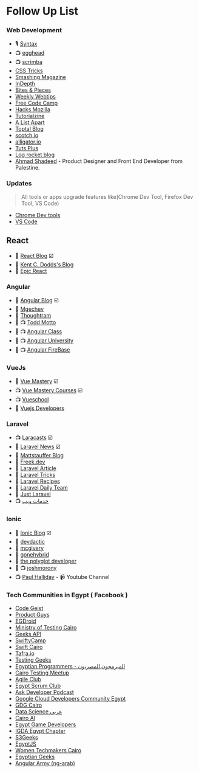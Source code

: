 # Follow Up List

### Web Development

- 🎙  [Syntax](https://syntax.fm/)
- 📺 [egghead](https://egghead.io/)
- 📺 [scrimba](https://scrimba.com/)
- [CSS Tricks](https://css-tricks.com/)
- [Smashing Magazine](https://www.smashingmagazine.com/)
- [InDepth](https://indepth.dev/)
- [Bites & Pieces](https://blog.bitsrc.io/)
- [Weekly Webtips](https://www.webtips.dev/)
- [Free Code Camp](https://www.freecodecamp.org/news/)
- [Hacks Mozilla](https://hacks.mozilla.org/)
- [Tutorialzine](https://tutorialzine.com/)
- [A List Apart](https://alistapart.com/)
- [Toptal Blog](https://www.toptal.com/blog)
- [scotch.io](https://scotch.io/)
- [alligator.io](https://alligator.io/)
- [Tuts Plus](https://tutsplus.com/)
- [Log rocket blog](https://blog.logrocket.com/)
- [Ahmad Shadeed](https://ishadeed.com/) - Product Designer and Front End Developer from Palestine.

### Updates
> All tools or apps upgrade features like(Chrome Dev Tool, Firefox Dev Tool, VS Code)

- [Chrome Dev tools](https://developers.google.com/web/updates)
- [VS Code](https://code.visualstudio.com/updates)

## React

- 📰 [React Blog](https://reactjs.org/blog/) ☑️
- 📰 [Kent C. Dodds's Blog](https://kentcdodds.com/)
- 📰 [Epic React](https://epicreact.dev/articles)

### Angular

- 📰 [Angular Blog](https://blog.angular.io/) ☑️
- 📰 [Mgechev](http://blog.mgechev.com/)
- 📰 [Thoughtram](https://blog.thoughtram.io/)
- 📰 📺 [Todd Motto](https://toddmotto.com/)
- 📰 📺 [Angular Class](https://angularclass.com/blog/)
- 📰 📺 [Angular University](https://angular-university.io/)
- 📰 📺 [Angular FireBase](https://angularfirebase.com/lessons/)

### VueJs

- 📰 [Vue Mastery](https://medium.com/vue-mastery) ☑️
- 📺 [Vue Mastery Courses](https://www.vuemastery.com/) ☑️
- 📺 [Vueschool](https://vueschool.io/)
- 📰 [Vuejs Developers](https://vuejsdevelopers.com/)

### Laravel

- 📺 [Laracasts](https://laracasts.com/) ☑️
- 📰 [Laravel News](https://laravel-news.com/) ☑️
- 📰 [Mattstauffer Blog](https://mattstauffer.com/blog/)
- 📰 [Freek.dev](https://freek.dev/)
- 📰 [Laravel Article](https://laravelarticle.com/)
- 📰 [Laravel Tricks](https://laravel-tricks.com/)
- 📰 [Laravel Recipes](http://laravel-recipes.com/)
- 📰 [Laravel Daily Team](https://laraveldaily.com/)
- 📰 [Just Laravel](http://justlaravel.com/)
- 📺 [خدمات ويب](https://5dmat-web.com/)

### Ionic

- 📰 [Ionic Blog](http://blog.ionic.io/) ☑️
- 📰 [devdactic](https://devdactic.com/devblog/)
- 📰 [mcgivery](http://mcgivery.com/)
- 📰 [gonehybrid](https://www.gonehybrid.com/)
- 📰 [the polyglot developer](https://www.thepolyglotdeveloper.com/)
- 📰 📺 [joshmorony](https://www.joshmorony.com/)
- 📺 [Paul Halliday](https://www.youtube.com/channel/UCYJ9O6X1oFt7YGXpfRwrcWg) - 📹 Youtube Channel


### Tech Communities in Egypt ( Facebook )

- [Code Geist](https://www.facebook.com/CodeGeist.CG/)
- [Product Guys](https://www.facebook.com/ProductGuys/)
- [EGDroid](https://www.facebook.com/egdroid/)
- [Ministry of Testing Cairo](https://www.facebook.com/ministryoftestcairo/)
- [Geeks API](https://www.facebook.com/GeeksAPI/)
- [SwiftyCamp](https://www.facebook.com/SwiftyCamp/)
- [Swift Cairo](https://www.facebook.com/swiftcairo/)
- [Tafra.io](https://www.facebook.com/tafraio/)
- [Testing Geeks](https://www.facebook.com/EGTestingGeeks/)
- [Egyptian Programmers - المبرمجون المصريون](https://www.facebook.com/EgyptianProgrammers/)
- [Cairo Testing Meetup](https://www.facebook.com/cairotestingmeetup/)
- [Agile Club](https://www.facebook.com/TheAgileClub/)
- [Egypt Scrum Club](https://www.facebook.com/egyptscrumclub/)
- [Ask Developer Podcast](https://www.facebook.com/askdeveloper/)
- [Google Cloud Developers Community Egypt](https://www.facebook.com/GCDCEgypt/)
- [GDG Cairo](https://www.facebook.com/GDGCairo/)
- [Data Science عربي](https://www.facebook.com/DataScienceArabi/)
- [Cairo AI](https://www.facebook.com/cairoaicommunity/)
- [Egypt Game Developers](https://www.facebook.com/egyptgamedevs/)
- [IGDA Egypt Chapter](https://www.facebook.com/IGDA.Egypt.Chapter/)
- [S3Geeks](https://www.facebook.com/S3Geeks/)
- [EgyptJS](https://www.facebook.com/EgyptJS/)
- [Women Techmakers Cairo](https://www.facebook.com/WTMCairo/)
- [Egyptian Geeks](https://www.facebook.com/groups/egyptian.geeks)
- [Angular Army (ng-arab)](https://www.facebook.com/groups/angular.army)

